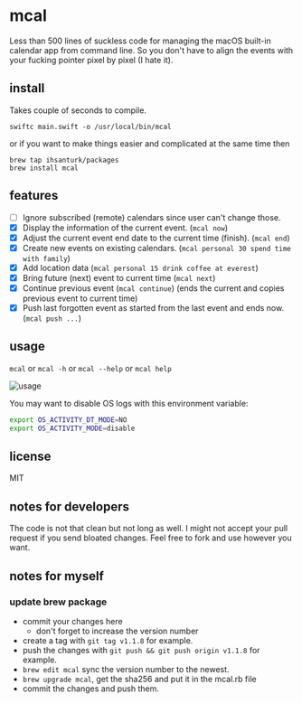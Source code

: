 # mcal

Less than 500 lines of suckless code for managing the macOS built-in calendar
app from command line. So you don't have to align the events with your fucking
pointer pixel by pixel (I hate it).

## install
Takes couple of seconds to compile.
```
swiftc main.swift -o /usr/local/bin/mcal
```
or if you want to make things easier and complicated at the same time then
```
brew tap ihsanturk/packages
brew install mcal
```

## features
* [ ] Ignore subscribed (remote) calendars since user can't change those.
* [X] Display the information of the current event. (`mcal now`)
* [X] Adjust the current event end date to the current time (finish). (`mcal end`)
* [X] Create new events on existing calendars. (`mcal personal 30 spend time with family`)
* [X] Add location data (`mcal personal 15 drink coffee at everest`)
* [X] Bring future (next) event to current time (`mcal next`)
* [X] Continue previous event (`mcal continue`) (ends the current and
      copies previous event to current time)
* [X] Push last forgotten event as started from the last event and ends now.
      (`mcal push ...`)

## usage
`mcal` or `mcal -h` or `mcal --help` or `mcal help`

![usage](https://i.imgur.com/WtWvmaz.png)

You may want to disable OS logs with this environment variable:
```sh
export OS_ACTIVITY_DT_MODE=NO
export OS_ACTIVITY_MODE=disable
```

## license
MIT

## notes for developers
The code is not that clean but not long as well. I might not accept your pull
request if you send bloated changes. Feel free to fork and use however you
want.

## notes for myself
### update brew package

- commit your changes here
   - don't forget to increase the version number
- create a tag with `git tag v1.1.8` for example.
- push the changes with `git push && git push origin v1.1.8` for example.
- `brew edit mcal` sync the version number to the newest.
- `brew upgrade mcal`, get the sha256 and put it in the mcal.rb file
- commit the changes and push them.
